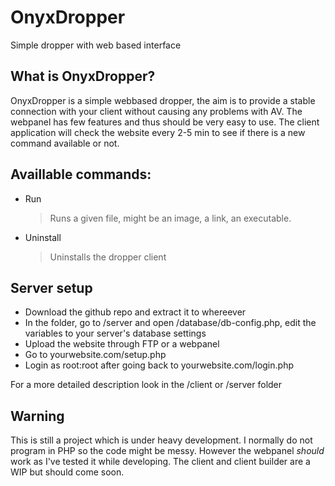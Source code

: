 # OnyxDropper
Simple dropper with web based interface

## What is OnyxDropper?
OnyxDropper is a simple webbased dropper, the aim is to provide a stable connection with your client without causing any problems with AV. The webpanel has few features and thus should be very easy to use. The client application will check the website every 2-5 min to see if there is a new command available or not.

## Availlable commands:
  * Run
    > Runs a given file, might be an image, a link, an executable. 
  * Uninstall
    > Uninstalls the dropper client

## Server setup
* Download the github repo and extract it to whereever
* In the folder, go to /server and open /database/db-config.php, edit the variables to your server's database settings
* Upload the website through FTP or a webpanel
* Go to yourwebsite.com/setup.php
* Login as root:root after going back to yourwebsite.com/login.php

For a more detailed description look in the /client or /server folder


## Warning
This is still a project which is under heavy development. I normally do not program in PHP so the code might be messy.
However the webpanel *should* work as I've tested it while developing. The client and client builder are a WIP but should come soon.
